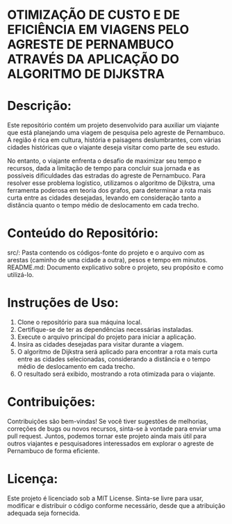 # OTIMIZAÇÃO DE CUSTO E DE EFICIÊNCIA EM VIAGENS PELO AGRESTE DE PERNAMBUCO ATRAVÉS DA APLICAÇÃO DO ALGORITMO DE DIJKSTRA

# Descrição:
Este repositório contém um projeto desenvolvido para auxiliar um viajante que está planejando uma viagem de pesquisa pelo agreste de Pernambuco. A região é rica em cultura, história e paisagens deslumbrantes, com várias cidades históricas que o viajante deseja visitar como parte de seu estudo.

No entanto, o viajante enfrenta o desafio de maximizar seu tempo e recursos, dada a limitação de tempo para concluir sua jornada e as possíveis dificuldades das estradas do agreste de Pernambuco. Para resolver esse problema logístico, utilizamos o algoritmo de Dijkstra, uma ferramenta poderosa em teoria dos grafos, para determinar a rota mais curta entre as cidades desejadas, levando em consideração tanto a distância quanto o tempo médio de deslocamento em cada trecho.

# Conteúdo do Repositório:

src/: Pasta contendo os códigos-fonte do projeto e o arquivo com as arestas (caminho de uma cidade a outra), pesos e tempo em minutos.
README.md: Documento explicativo sobre o projeto, seu propósito e como utilizá-lo.
# Instruções de Uso:

   1. Clone o repositório para sua máquina local.
   2. Certifique-se de ter as dependências necessárias instaladas.
   3. Execute o arquivo principal do projeto para iniciar a aplicação.
   4. Insira as cidades desejadas para visitar durante a viagem.
   5. O algoritmo de Dijkstra será aplicado para encontrar a rota mais curta entre as cidades selecionadas, considerando a distância e o tempo médio de deslocamento em cada trecho.
   6. O resultado será exibido, mostrando a rota otimizada para o viajante.

# Contribuições:
Contribuições são bem-vindas! Se você tiver sugestões de melhorias, correções de bugs ou novos recursos, sinta-se à vontade para enviar uma pull request. Juntos, podemos tornar este projeto ainda mais útil para outros viajantes e pesquisadores interessados em explorar o agreste de Pernambuco de forma eficiente.

# Licença:
Este projeto é licenciado sob a MIT License. Sinta-se livre para usar, modificar e distribuir o código conforme necessário, desde que a atribuição adequada seja fornecida.
